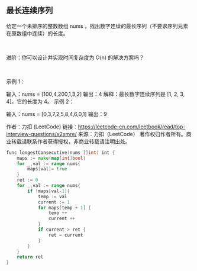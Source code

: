 ## 最长连续序列
给定一个未排序的整数数组 nums ，找出数字连续的最长序列（不要求序列元素在原数组中连续）的长度。

 

进阶：你可以设计并实现时间复杂度为 O(n) 的解决方案吗？

 

示例 1：

输入：nums = [100,4,200,1,3,2]
输出：4
解释：最长数字连续序列是 [1, 2, 3, 4]。它的长度为 4。
示例 2：

输入：nums = [0,3,7,2,5,8,4,6,0,1]
输出：9
 

作者：力扣 (LeetCode)
链接：https://leetcode-cn.com/leetbook/read/top-interview-questions/x2xmre/
来源：力扣（LeetCode）
著作权归作者所有。商业转载请联系作者获得授权，非商业转载请注明出处。

```go
func longestConsecutive(nums []int) int {
	maps := make(map[int]bool)
	for _,val := range nums{
		maps[val]= true
	}
	ret := 0
	for _,val := range nums{
		if !maps[val-1]{
			temp := val
			current := 1
			for maps[temp + 1] {
				temp ++
				current ++
			}
			if current > ret {
				ret = current
			}
		}
	}
	return ret
}
```
